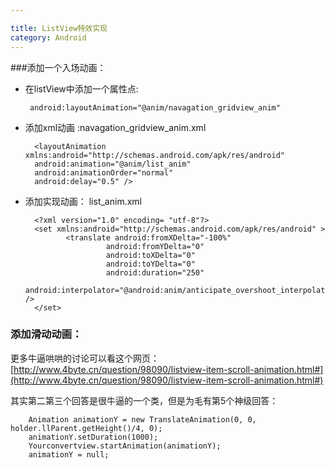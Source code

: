 ```yaml
---

title: ListView特效实现
category: Android
---
```


###添加一个入场动画：

+  在listView中添加一个属性点:

		android:layoutAnimation="@anim/navagation_gridview_anim"

+ 添加xml动画  :navagation_gridview_anim.xml

		<layoutAnimation xmlns:android="http://schemas.android.com/apk/res/android"
		android:animation="@anim/list_anim"
		android:animationOrder="normal"
		android:delay="0.5" />

+ 添加实现动画： list_anim.xml

		<?xml version="1.0" encoding= "utf-8"?>
		<set xmlns:android="http://schemas.android.com/apk/res/android" >
		       <translate android:fromXDelta="-100%"
		                android:fromYDelta="0"
		                android:toXDelta="0"
		                android:toYDelta="0"
		                android:duration="250"
		                android:interpolator="@android:anim/anticipate_overshoot_interpolator" />
		</set>


### 添加滑动动画：

更多牛逼哄哄的讨论可以看这个网页：[http://www.4byte.cn/question/98090/listview-item-scroll-animation.html#](http://www.4byte.cn/question/98090/listview-item-scroll-animation.html#)

其实第二第三个回答是很牛逼的一个类，但是为毛有第5个神级回答：

		Animation animationY = new TranslateAnimation(0, 0, holder.llParent.getHeight()/4, 0);
		animationY.setDuration(1000);
		Yourconvertview.startAnimation(animationY);
		animationY = null;
